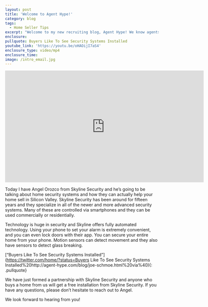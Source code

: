 ```yaml
---
layout: post
title: 'Welcome to Agent Hype!'
category: blog
tags:
  - Home Seller Tips
excerpt: "Welcome to my new recruiting blog, Agent Hype! We know agents all across the country and in the Bay Area, and we needed a way to share what’s working for our team and what is not. This will be our platform to share ideas and concepts with you that will hopefully improve your business. \n\nWe’ll be talking about marketing tools, systems that we use, technology, concepts, ideas, and other things that we use on a daily basis. Hopefully this will spark some creativity into you and your business.\n\nWe just want this to be a collaborative spot to share ideas and help each other succeed. Thanks for tuning in, and expect at least two educational videos per month from us!"
enclosure:
pullquote: Buyers Like To See Security Systems Installed
youtube_link: 'https://youtu.be/oHAOijI7aS4'
enclosure_type: video/mp4
enclosure_time:
image: /intro_email.jpg
---
```



<iframe width="652" height="367" src="https://www.youtube.com/embed/He-jiqxAaTs" frameborder="0" allowfullscreen=""></iframe>

Today I have Angel Orozco from Skyline Security and he’s going to be talking about home security systems and how they can actually help your home sell in Silicon Valley. Skyline Security has been around for fifteen years and they specialize in all of the newer and more advanced security systems. Many of these are controlled via smartphones and they can be used commercially or residentially.

Technology is huge in security and Skyline offers fully automated technology. Using your phone to set your alarm is extremely convenient, and you can even lock doors with their app. You can secure your entire home from your phone. Motion sensors can detect movement and they also have sensors to detect glass breaking.

[“Buyers Like To See Security Systems Installed”](https://twitter.com/home/?status=Buyers Like To See Security Systems Installed%20http://agent-hype.com/blog/joe-schmoe.html%20via%40){: .pullquote}

We have just formed a partnership with Skyline Security and anyone who buys a home from us will get a free installation from Skyline Security. If you have any questions, please don’t hesitate to reach out to Angel.

We look forward to hearing from you!